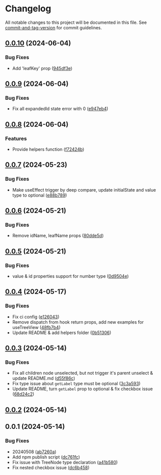 # Changelog

All notable changes to this project will be documented in this file. See [commit-and-tag-version](https://github.com/absolute-version/commit-and-tag-version) for commit guidelines.

## [0.0.10](https://github.com/henry-wu-1130/react-tree/compare/v0.0.9...v0.0.10) (2024-06-04)


### Bug Fixes

* Add 'leafKey' prop ([945df3e](https://github.com/henry-wu-1130/react-tree/commit/945df3ecacc6c245f5a3601a3d686046f6f3575b))

## [0.0.9](https://github.com/henry-wu-1130/react-tree/compare/v0.0.8...v0.0.9) (2024-06-04)


### Bug Fixes

* Fix all expandedId state error with 0 ([e947eb4](https://github.com/henry-wu-1130/react-tree/commit/e947eb45b4ac7890724be30afba093e7eda8eac1))

## [0.0.8](https://github.com/henry-wu-1130/react-tree/compare/v0.0.7...v0.0.8) (2024-06-04)


### Features

* Provide helpers function ([f72424b](https://github.com/henry-wu-1130/react-tree/commit/f72424b48f4518ee769626b4ad50e2db570210ac))

## [0.0.7](https://github.com/henry-wu-1130/react-tree/compare/v0.0.6...v0.0.7) (2024-05-23)


### Bug Fixes

* Make useEffect trigger by deep compare, update initialState and value type to optional ([e88b789](https://github.com/henry-wu-1130/react-tree/commit/e88b789e3835533007b0d54e6951889e6209be2b))

## [0.0.6](https://github.com/henry-wu-1130/react-tree/compare/v0.0.5...v0.0.6) (2024-05-21)


### Bug Fixes

* Remove idName, leafName props ([80dde5d](https://github.com/henry-wu-1130/react-tree/commit/80dde5df3334d77f9734d139d0f26e77d226c86f))

## [0.0.5](https://github.com/henry-wu-1130/react-tree/compare/v0.0.4...v0.0.5) (2024-05-21)


### Bug Fixes

* value & id properties support for number type ([0d9504e](https://github.com/henry-wu-1130/react-tree/commit/0d9504e99af6dd6ae549aebdc224244437613137))

## [0.0.4](https://github.com/henry-wu-1130/react-tree/compare/v0.0.3...v0.0.4) (2024-05-17)


### Bug Fixes

* Fix ci config ([e126043](https://github.com/henry-wu-1130/react-tree/commit/e126043805beb8e56efc126f980d292a88a89b27))
* Remove dispatch from hook return props, add new examples for useTreeView ([48fb7b4](https://github.com/henry-wu-1130/react-tree/commit/48fb7b42ea659bda364f017a456f1adf2e910d3f))
* Update README & add helpers folder ([0b51306](https://github.com/henry-wu-1130/react-tree/commit/0b51306398c51653e8522340ec69e99f67e675e4))

## [0.0.3](https://github.com/henry-wu-1130/react-tree/compare/v0.0.2...v0.0.3) (2024-05-14)


### Bug Fixes

* Fix all children node unselected, but not trigger it's parent unselect & update README.md ([d55f86c](https://github.com/henry-wu-1130/react-tree/commit/d55f86c33c5423bd4b9948012e31023f90794318))
* Fix type issue about `getLabel` type must be optional ([3c3a593](https://github.com/henry-wu-1130/react-tree/commit/3c3a593326a881e292f1454dca1a674f74b7707c))
* Update README, turn `getLabel` prop to optional & fix checkbox issue ([68d24c2](https://github.com/henry-wu-1130/react-tree/commit/68d24c26eed629d7a9e8fac474c5bdcad81cc03a))

## [0.0.2](https://github.com/henry-wu-1130/react-tree/compare/v0.0.1...v0.0.2) (2024-05-14)

## 0.0.1 (2024-05-14)


### Bug Fixes

* 20240508 ([ab7260a](https://github.com/henry-wu-1130/react-tree/commit/ab7260a5f26e2e2c530784d630434913e800c700))
* Add npm publish script ([dc761fc](https://github.com/henry-wu-1130/react-tree/commit/dc761fcce22a183e2967629e2cfae0be495b6881))
* Fix issue with TreeNode type declaration ([a41b580](https://github.com/henry-wu-1130/react-tree/commit/a41b5802985264695ad29a3ad9988303777825e2))
* Fix nested checkbox issue ([dc6b458](https://github.com/henry-wu-1130/react-tree/commit/dc6b458ec99a6fbc6987d1df7dafbcdc4518eb9c))
